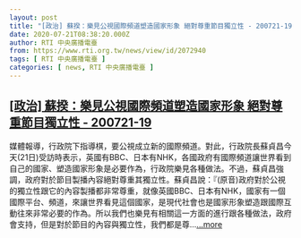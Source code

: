```yaml
---
layout: post
title: "[政治] 蘇揆：樂見公視國際頻道塑造國家形象 絕對尊重節目獨立性 - 200721-19"
date: 2020-07-21T08:38:20.000Z
author: RTI 中央廣播電臺
from: https://www.rti.org.tw/news/view/id/2072940
tags: [ RTI 中央廣播電臺 ]
categories: [ news, RTI 中央廣播電臺 ]
---
```

<!--1595320700000-->
[[政治] 蘇揆：樂見公視國際頻道塑造國家形象 絕對尊重節目獨立性 - 200721-19](https://www.rti.org.tw/news/view/id/2072940)
------

<div>
媒體報導，行政院下指導棋，要公視成立新的國際頻道。對此，行政院長蘇貞昌今天(21日)受訪時表示，英國有BBC、日本有NHK，各國政府有國際頻道讓世界看到自己的國家、塑造國家形象是必要作為，行政院樂見各種做法。不過，蘇貞昌強調，政府對於節目製播內容絕對尊重其獨立性。蘇貞昌說：『(原音)政府對於公視的獨立性跟它的內容製播都非常尊重，就像英國BBC、日本有NHK，國家有一個國際平台、頻道，來讓世界看見這個國家，是現代社會也是國家形象塑造跟國際互動往來非常必要的作為。所以我們也樂見有相關這一方面的進行跟各種做法，政府會支持，但是對於節目的內容與獨立性，我們都是尊...<a target="_blank" href="https://www.rti.org.tw/news/view/id/2072940">...more</a>
</div>
